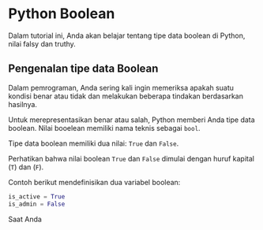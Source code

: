 # Python Boolean

Dalam tutorial ini, Anda akan belajar tentang tipe data boolean di Python, nilai falsy dan truthy.

## Pengenalan tipe data Boolean
Dalam pemrograman, Anda sering kali ingin memeriksa apakah suatu kondisi benar atau tidak dan melakukan beberapa tindakan berdasarkan hasilnya.

Untuk merepresentasikan benar atau salah, Python memberi Anda tipe data boolean. Nilai booelean memiliki nama teknis sebagai `bool`.

Tipe data boolean memiliki dua nilai: `True` dan `False`.

Perhatikan bahwa nilai boolean `True` dan `False` dimulai dengan huruf kapital (`T`) dan (`F`).

Contoh berikut mendefinisikan dua variabel boolean:
```python
is_active = True
is_admin = False
```
Saat Anda